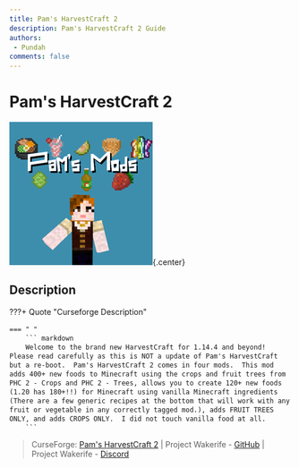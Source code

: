 ```yaml
---
title: Pam's HarvestCraft 2
description: Pam's HarvestCraft 2 Guide
authors: 
 - Pundah
comments: false
---
```

# Pam's HarvestCraft 2
![](img/PamsHarvestCraft2.png){.center}
## Description
???+ Quote "Curseforge Description"

    === " "
        ``` markdown
        Welcome to the brand new HarvestCraft for 1.14.4 and beyond!  Please read carefully as this is NOT a update of Pam's HarvestCraft but a re-boot.  Pam's HarvestCraft 2 comes in four mods.  This mod adds 400+ new foods to Minecraft using the crops and fruit trees from PHC 2 - Crops and PHC 2 - Trees, allows you to create 120+ new foods (1.20 has 180+!!) for Minecraft using vanilla Minecraft ingredients (There are a few generic recipes at the bottom that will work with any fruit or vegetable in any correctly tagged mod.), adds FRUIT TREES ONLY, and adds CROPS ONLY.  I did not touch vanilla food at all.
        ```


> CurseForge: [Pam's HarvestCraft 2](https://www.curseforge.com/minecraft/mc-mods/pams-harvestcraft-2-food-extended) | Project Wakerife - [GitHub](https://github.com/Pundah) | Project Wakerife - [Discord](https://discord.gg/M4HQTQ9g9f)